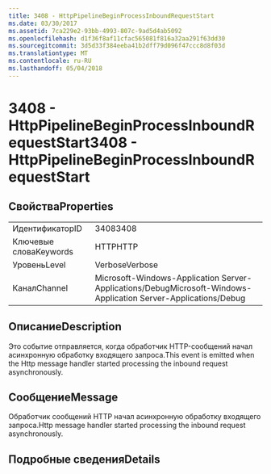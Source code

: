 ```yaml
---
title: 3408 - HttpPipelineBeginProcessInboundRequestStart
ms.date: 03/30/2017
ms.assetid: 7ca229e2-93bb-4993-807c-9ad5d4ab5092
ms.openlocfilehash: d1f36f8af11cfac565081f816a32aa291f63dd30
ms.sourcegitcommit: 3d5d33f384eeba41b2dff79d096f47ccc8d8f03d
ms.translationtype: MT
ms.contentlocale: ru-RU
ms.lasthandoff: 05/04/2018
---
```

# <a name="3408---httppipelinebeginprocessinboundrequeststart"></a><span data-ttu-id="d5df9-102">3408 - HttpPipelineBeginProcessInboundRequestStart</span><span class="sxs-lookup"><span data-stu-id="d5df9-102">3408 - HttpPipelineBeginProcessInboundRequestStart</span></span>
## <a name="properties"></a><span data-ttu-id="d5df9-103">Свойства</span><span class="sxs-lookup"><span data-stu-id="d5df9-103">Properties</span></span>  
  
|||  
|-|-|  
|<span data-ttu-id="d5df9-104">Идентификатор</span><span class="sxs-lookup"><span data-stu-id="d5df9-104">ID</span></span>|<span data-ttu-id="d5df9-105">3408</span><span class="sxs-lookup"><span data-stu-id="d5df9-105">3408</span></span>|  
|<span data-ttu-id="d5df9-106">Ключевые слова</span><span class="sxs-lookup"><span data-stu-id="d5df9-106">Keywords</span></span>|<span data-ttu-id="d5df9-107">HTTP</span><span class="sxs-lookup"><span data-stu-id="d5df9-107">HTTP</span></span>|  
|<span data-ttu-id="d5df9-108">Уровень</span><span class="sxs-lookup"><span data-stu-id="d5df9-108">Level</span></span>|<span data-ttu-id="d5df9-109">Verbose</span><span class="sxs-lookup"><span data-stu-id="d5df9-109">Verbose</span></span>|  
|<span data-ttu-id="d5df9-110">Канал</span><span class="sxs-lookup"><span data-stu-id="d5df9-110">Channel</span></span>|<span data-ttu-id="d5df9-111">Microsoft-Windows-Application Server-Applications/Debug</span><span class="sxs-lookup"><span data-stu-id="d5df9-111">Microsoft-Windows-Application Server-Applications/Debug</span></span>|  
  
## <a name="description"></a><span data-ttu-id="d5df9-112">Описание</span><span class="sxs-lookup"><span data-stu-id="d5df9-112">Description</span></span>  
 <span data-ttu-id="d5df9-113">Это событие отправляется, когда обработчик HTTP-сообщений начал асинхронную обработку входящего запроса.</span><span class="sxs-lookup"><span data-stu-id="d5df9-113">This event is emitted when the Http message handler started processing the inbound request asynchronously.</span></span>  
  
## <a name="message"></a><span data-ttu-id="d5df9-114">Сообщение</span><span class="sxs-lookup"><span data-stu-id="d5df9-114">Message</span></span>  
 <span data-ttu-id="d5df9-115">Обработчик сообщений HTTP начал асинхронную обработку входящего запроса.</span><span class="sxs-lookup"><span data-stu-id="d5df9-115">Http message handler started processing the inbound request asynchronously.</span></span>  
  
## <a name="details"></a><span data-ttu-id="d5df9-116">Подробные сведения</span><span class="sxs-lookup"><span data-stu-id="d5df9-116">Details</span></span>
